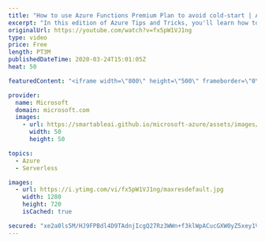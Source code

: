```yaml
---
title: "How to use Azure Functions Premium Plan to avoid cold-start | Azure Tips and Tricks"
excerpt: "In this edition of Azure Tips and Tricks, you'll learn how to use Azure Functions Premium Plan to avoid cold-start.   For more tips and tricks, visit: http://azuredev.tips   Get started with 12 months of free services and $200 USD in credit. Create your free account today with Microsoft Azure: http://azure.com/free"
originalUrl: https://youtube.com/watch?v=fx5pW1VJ1ng
type: video
price: Free
length: PT3M
publishedDateTime: 2020-03-24T15:01:05Z
heat: 50

featuredContent: "<iframe width=\"800\" height=\"500\" frameborder=\"0\" src=\"https://www.youtube.com/embed/fx5pW1VJ1ng\" allow=\"accelerometer; autoplay; encrypted-media; gyroscope; picture-in-picture\" allowfullscreen></iframe>"

provider:
  name: Microsoft
  domain: microsoft.com
  images:
    - url: https://smartableai.github.io/microsoft-azure/assets/images/organizations/microsoft.com-50x50.jpg
      width: 50
      height: 50

topics:
  - Azure
  - Serverless

images:
  - url: https://i.ytimg.com/vi/fx5pW1VJ1ng/maxresdefault.jpg
    width: 1280
    height: 720
    isCached: true

secured: "xe2a0ls5M/HJ9FPBdl4D9TAdnjIcgQ27Rz3WWn+f3klWpACucGXW0yZ5xey1Vp/UlhbE7AfB4s7poq6TfsToJmPWJZf51hjnuluVKq3lcimBUMCroP/U3VaKMZyXr/iFrlRQCmvxoj7qrteEF9i4DSPVe2q3oJp+LhTYVWkhfMsvKwcNZufao7srbHS1RY/tI2jpunxjH8Oblw/Xr1DvUuU1VgvVbWDct61E2CF2SvmEFOIVgRJ7rDkqrcsHDyvSqk0tin0AcxmttNvIyHqnOS1T+mf2364iLwVuOvU/oenjMFqqytUSEG27NQPr75ZCUBqbBsHlYIwsF4KU1fkTX1pcPtaXuwiK24EdUOUIvnLKGco/VjNw6s14/TuD2CR5tRosJtr1IUaTrBHWe4Gw3IGY5JeQusuiwnOP6Es/Yw0=;Ww5YWgHJe5a/0AoRXSs/XA=="
---
```


